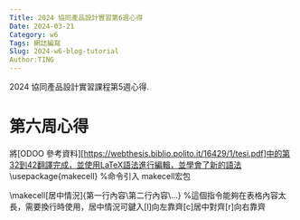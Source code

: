 ```yaml
---
Title: 2024 協同產品設計實習第6週心得
Date: 2024-03-21
Category: w6
Tags: 網誌編寫
Slug: 2024-w6-blog-tutorial
Author:TING 
---
```


2024 協同產品設計實習課程第5週心得.

<!-- PELICAN_END_SUMMARY -->

# 第六周心得
將[ODOO 參考資料][https://webthesis.biblio.polito.it/16429/1/tesi.pdf]中的第32到42翻譯完成，並使用LaTeX語法進行編輯，並學會了新的語法
\usepackage{makecell} %命令引入 makecell宏包

\makecell[居中情況]{第一行內容\\第二行內容\\...} %這個指令能夠在表格內容太長，需要換行時使用，居中情況可鍵入[l]向左靠齊[c]居中對齊[r]向右靠齊